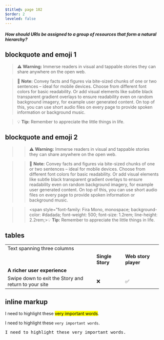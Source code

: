 ```yaml
---
$title@: page 102
$order: 2
leveled: false
---
```


#### *How should URIs be assigned to a group of resources that form a natural hierarchy?*


## blockquote and emoji 1

> ⚠️ **Warning:** Immerse readers in visual and tappable stories they can share anywhere on the open web.


> 📝 **Note:** Convey facts and figures via bite-sized chunks of one or two sentences – ideal for mobile devices. Choose from different font colors for basic readability. Or add visual elements like subtle black transparent gradient overlays to ensure readability even on random background imagery, for example user generated content. On top of this, you can use short audio files on every page to provide spoken information or background music.


> 💡 **Tip:** Remember to appreciate the little things in life.


## blockquote and emoji 2

>> ⚠️ **Warning:** Immerse readers in visual and tappable stories they can share anywhere on the open web.


>> 📝 **Note:** Convey facts and figures via bite-sized chunks of one or two sentences – ideal for mobile devices. Choose from different font colors for basic readability. Or add visual elements like subtle black transparent gradient overlays to ensure readability even on random background imagery, for example user generated content. On top of this, you can use short audio files on every page to provide spoken information or background music.


>> <span style="font-family: Fira Mono, monospace; background-color: #dadada; font-weight: 500; font-size: 1.2rem; line-height: 2.2rem;>💡 **Tip:** Remember to appreciate the little things in life.</span>


## tables

<table>
  <tr>
   <td colspan="3">Text spanning three columns
   </td>
  </tr>
  <tr>
   <td>
   </td>
   <td><strong>Single Story</strong>
   </td>
   <td><strong>Web story player</strong>
   </td>
  </tr>
  <tr>
   <td><strong>A richer user experience</strong>
   </td>
   <td>
   </td>
   <td>
   </td>
  </tr>
  <tr>
   <td>Swipe down to exit the Story and return to your site
   </td>
   <td>❌
   </td>
   <td>✅
   </td>
  </tr>
</table>

## inline markup

I need to highlight these <mark>very important words</mark>.

I need to highlight these ``very important words``.

<pre>
I need to highlight these very important words.
</pre>

